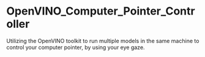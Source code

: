 # OpenVINO_Computer_Pointer_Controller
 Utilizing the OpenVINO toolkit to run multiple models in the same machine to control your computer pointer, by using your eye gaze.
